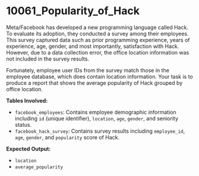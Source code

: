 # 10061_Popularity_of_Hack

Meta/Facebook has developed a new programming language called Hack. To evaluate its adoption, they conducted a survey among their employees. This survey captured data such as prior programming experience, years of experience, age, gender, and most importantly, satisfaction with Hack. However, due to a data collection error, the office location information was not included in the survey results. 

Fortunately, employee user IDs from the survey match those in the employee database, which does contain location information. Your task is to produce a report that shows the average popularity of Hack grouped by office location.

**Tables Involved:**
- `facebook_employees`: Contains employee demographic information including `id` (unique identifier), `location`, `age`, `gender`, and seniority status.
- `facebook_hack_survey`: Contains survey results including `employee_id`, `age`, `gender`, and `popularity` score of Hack.

**Expected Output:**
- `location`
- `average_popularity`
